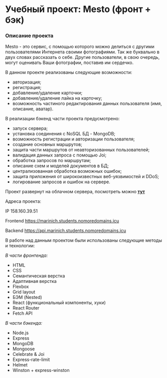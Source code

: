 # Учебный проект: Mesto (фронт + бэк)

### Описание проекта
Mesto - это сервис, с помощью которого можно делиться с другими пользователями Интернета своими фотографиями. Так же буквально в двух словах рассказать о себе. Другие пользователи, в свою очередь, могут оценивать Ваши фотографии, поставив им сердечко. 

В данном проекте реализованы следующие возможности:
 * авторизация;
 * регистрация;
 * добавление/удаление карточки;
 * добавление/удаление лайка на карточку;
 * возможность частиного редактирования данных пользователя (имя, описание, аватар).

В реализации бэкенд части проекта предусмотрено: 
- запуск сервера;
- установка соединения с NoSQL БД - MongoDB;
- возможность регистрации и авторизации пользователя;
- создание основных маршрутов;
- защита части маршрутов от неавторизованных пользователей;
- валидация данных запроса с помощью Joi;
- обработка запросов по маршрутам;
- описание схем и моделей документов в БД;
- централизованная обработка возможных ошибок;
- защита приложения от широкоизвестных веб-уязвимостей и DDoS;
- логирование запросов и ошибок на сервере.

Проект развернут на облачном сервера, посмотреть можно [**тут**](https://marinich.students.nomoredomains.icu/)

Адреса проекта:

IP 158.160.39.51

Frontend https://marinich.students.nomoredomains.icu

Backend https://api.marinich.students.nomoredomains.icu


В работе над данным проектом были использованы следующие методы и технологии:
 
 _В части фронтенда:_
* HTML
* CSS
* Семантическая верстка
* Адаптивная верстка
* Flexbox
* Grid layout
* БЭМ (Nested)
* React (функциональный компоненты, хуки)
* React Router
* Fetch API

_В части бэкенда:_
* Node.js
* Express
* MongoDB
* Mongoose
* Celebrate & Joi
* Express-rate-limit
* Helmet
* Winston + express-winston
